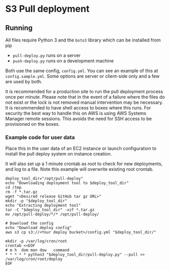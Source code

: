 # S3 Pull deployment

## Running

All files require Python 3 and the `boto3` library which can be installed from pip

* `pull-deploy.py` runs on a server
* `push-deploy.py` runs on a development machine

Both use the same config, `config.yml`. You can see an example of this at `config.sample.yml`. Some options are server or client-side only and a few are used by both.

It is recommended for a production site to run the pull deployment process once per minute. Please note that in the event of a failure where the files do not exist or the lock is not removed manual intervention may be necessary. It is recommended to have shell access to boxes where this runs. For security the best way to handle this on AWS is using AWS Systems Manager remote sessions. This avoids the need for SSH access to be provisioned on the boxes.

### Example code for user data

Place this in the user data of an EC2 instance or launch configuration to install the pull deploy system on instance creation.

It will also set up a 1 minute crontab as root to check for new deployments, and log to a file. Note this example will overwrite existing root crontab.

```
deploy_tool_dir="/opt/pull-deploy"
echo "Downloading deployment tool to $deploy_tool_dir"
cd /tmp
rm -f *.tar.gz
wget "<Desired release GitHub tar gz URL>"
mkdir -p "$deploy_tool_dir"
echo "Extracting deployment tool"
tar -C "$deploy_tool_dir" -xzf *.tar.gz
mv /opt/pull-deploy/*/* /opt/pull-deploy/

# Download the config
echo "Download deploy config"
aws s3 cp s3://<Your deploy bucket>/config.yml "$deploy_tool_dir/"

mkdir -p /var/log/cron/root
crontab <<EOF
# m h  dom mon dow   command
* * * * * python3 "$deploy_tool_dir/pull-deploy.py" --pull >> /var/log/cron/root/deploy
EOF
```
